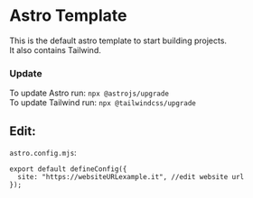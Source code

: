 # Astro Template

This is the default astro template to start building projects.  
It also contains Tailwind.

### Update

To update Astro run: `npx @astrojs/upgrade`  
To update Tailwind run: `npx @tailwindcss/upgrade`

## Edit:

`astro.config.mjs`:

```
export default defineConfig({
  site: "https://websiteURLexample.it", //edit website url
});
```
